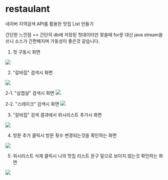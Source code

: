 # restaulant
네이버 지역검색 API를 활용한 맛집 List 만들기


간단한 느낀점 => 간단히 db에 저장된 첫데이터만 찾을때 for문 대신 java stream을 쓰니 소스가 간편해지며 가동성이 좋은것 같습니다.

1. 첫 구동시 화면
<img src="https://user-images.githubusercontent.com/51894013/197546491-91df230e-64ba-4a98-a605-c5a41761467b.png">

2. "갈비집" 검색시 화면
<img src="https://user-images.githubusercontent.com/51894013/197547040-ee3a4fa0-aa4b-44a3-bcde-396d0ee3553f.png">

2-1. "삼겹살" 검색시 화면
<img src="https://user-images.githubusercontent.com/51894013/197548739-ff63ce1e-2725-48df-8f68-8ff7efccebf3.png">

2-2. "스테이크" 검색시 화면
<img src="https://user-images.githubusercontent.com/51894013/197549371-9c771981-6026-4724-95c9-4c38f4c9594f.png">

3. "갈비집" 검색 결과에서 위시리스트 추가시 화면
<img src="https://user-images.githubusercontent.com/51894013/197547333-a46d1f3d-e9b5-4c07-97d2-1cad084853c6.png">

4. 방문 추가 클릭시 방문 횟수 변경되는것을 확인하는 화면
<img src="https://user-images.githubusercontent.com/51894013/197547727-f96f0154-b960-4864-9092-fa0128a77acd.png">

5. 위시리스트 삭제 클릭시 나의 맛집 리스트 문구 밑으로 보이지 않는것 확인하는 화면
<img src="https://user-images.githubusercontent.com/51894013/197548115-d6438d96-91bb-4077-955d-9063058628e6.png">

